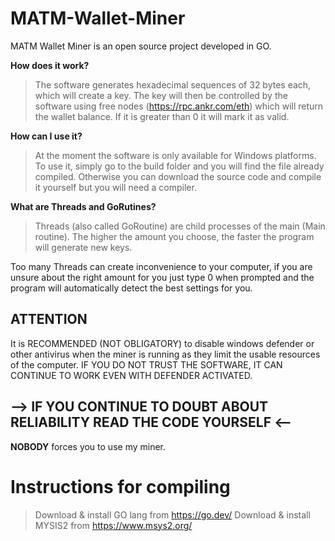 # MATM-Wallet-Miner
MATM Wallet Miner is an open source project developed in GO.

__How does it work?__
> The software generates hexadecimal sequences of 32 bytes each, which will create a key.
The key will then be controlled by the software using free nodes (https://rpc.ankr.com/eth) which will return the wallet balance.
If it is greater than 0 it will mark it as valid.

__How can I use it?__
> At the moment the software is only available for Windows platforms.
To use it, simply go to the build folder and you will find the file already compiled.
Otherwise you can download the source code and compile it yourself but you will need a compiler.

__What are Threads and GoRutines?__
> Threads (also called GoRoutine) are child processes of the main (Main routine).
The higher the amount you choose, the faster the program will generate new keys.

Too many Threads can create inconvenience to your computer,
if you are unsure about the right amount for you just type 0 when prompted and the program will automatically detect the best settings for you.

## ATTENTION
It is RECOMMENDED (NOT OBLIGATORY) to disable windows defender or other antivirus when the miner is running as they limit the usable resources of the computer.
IF YOU DO NOT TRUST THE SOFTWARE, IT CAN CONTINUE TO WORK EVEN WITH DEFENDER ACTIVATED.

## --> IF YOU CONTINUE TO DOUBT ABOUT RELIABILITY READ THE CODE YOURSELF <--
__NOBODY__ forces you to use my miner.

# Instructions for compiling
> Download & install GO lang from https://go.dev/
> Download & install MYSIS2 from https://www.msys2.org/
> 
